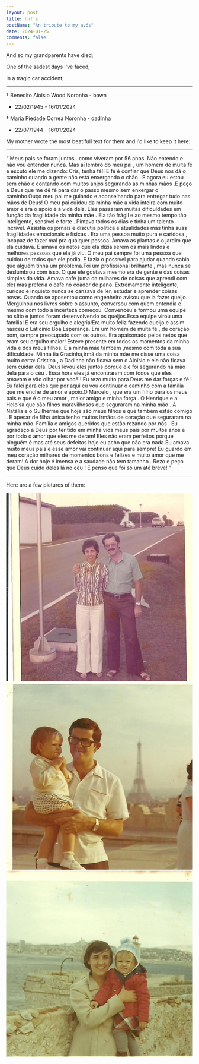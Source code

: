 ```yaml
---
layout: post
title: hnf's
postName: "An tribute to my avós"
date: 2024-01-25
comments: false
---
```


And so my grandparents have died; 

One of the sadest days i've faced;

In a tragic car accident;

---- 

† Benedito Aloisio Wood Noronha - bawn
 - 22/02/1945 - 16/01/2024

† Maria Piedade Correa Noronha - dadinha
 - 22/07/1944 - 16/01/2024

My mother wrote the most beatifull text for them and i'd like to keep it here:

----
<q>
Meus pais se foram juntos…como viveram por 56 anos.
Não entendo e não vou entender nunca.
Mas aí lembro do meu pai , um homem de muita fé e escuto ele me dizendo: Cris, tenha fé!!
E fé é confiar que Deus nos dá o caminho quando a gente não está enxergando o chão . E agora eu estou sem chão e contando com muitos anjos segurando as minhas mãos .E peço a Deus que me dê fé para dar o passo mesmo sem enxergar o caminho.Ouço meu pai me guiando e aconselhando para entregar tudo nas mãos de Deus!
O meu pai cuidou da minha mãe a vida inteira com muito amor e era o apoio e a vida dela. Eles passaram muitas dificuldades em função da fragilidade da minha mãe . Ela tão frágil e ao mesmo tempo tão inteligente, sensível e forte . Pintava todos os dias e tinha um talento incrível. Assistia os jornais e discutia política e atualidades mas tinha suas fragilidades emocionais e físicas . Era uma pessoa muito pura e caridosa , incapaz de fazer mal pra qualquer pessoa. Amava as plantas e o jardim que ela cuidava. E amava os netos que ela dizia serem os mais lindos e melhores pessoas que ela já viu.
O meu pai sempre foi uma pessoa que cuidou de todos que ele podia. E fazia o possível para ajudar quando sabia que alguém tinha um problema.Foi um profissional brilhante , mas nunca se deslumbrou com isso. O que ele gostava mesmo era de gente e das coisas simples da vida.
Amava café (uma da milhares de coisas que aprendi com ele) mas preferia o café no coador de pano.
Extremamente inteligente, curioso e inquieto nunca se cansava de ler, estudar e aprender coisas novas.
Quando se aposentou como engenheiro avisou que ia fazer queijo. Mergulhou nos livros sobre o assunto, conversou com quem entendia e mesmo com todo a incerteza começou. Convenceu e formou uma equipe no sítio e juntos foram desenvolvendo os queijos.Essa equipe virou uma família! E era seu orgulho e alegria!Era muito feliz fazendo queijo e assim nasceu o Laticínio Boa Esperança.
Era um homem de muita fé , de coração bom, sempre preocupado com os outros.
Era apaixonado pelos netos que eram seu orgulho maior!
Esteve presente em todos os momentos da minha vida e dos meus filhos. E a minha mãe também ,mesmo com toda a sua dificuldade.
Minha tia Gracinha,irmã da minha mãe me disse uma coisa muito certa: Cristina , a Dadinha não ficava sem o Aloísio e ele não ficava sem cuidar dela. Deus levou eles juntos porque ele foi segurando na mão dela para o céu . Essa hora eles já encontraram com todos que eles amavam e vão olhar por você !
Eu rezo muito para Deus me dar forças e fé !
Eu falei para eles que por aqui eu vou continuar o caminho com a família que me enche de amor e apoio.O Marcelo , que era um filho para os meus pais e que é o meu amor , maior amigo e minha força . O Henrique e a Heloísa que são filhos maravilhosos que seguraram na minha mão . A Natália e o Guilherme que hoje são meus filhos e que também estão comigo .
E apesar de filha única tenho muitos irmãos de coração que seguraram na minha mão.
Família e amigos queridos que estão rezando por nós .
Eu agradeço a Deus por ter tido em minha vida meus pais por muitos anos e por todo o amor que eles me deram!
Eles não eram perfeitos porque ninguém é mas até seus defeitos hoje eu acho que não era nada.Eu amava muito meus pais e esse amor vai continuar aqui para sempre! Eu guardo em meu coração milhares de momentos bons e felizes e muito amor que me deram!
A dor hoje é imensa e a saudade não tem tamanho . Rezo e peço que Deus cuide deles lá no céu ! E penso que foi só um até breve!
</q>

----

Here are a few pictures of them:

![Aloisio and Piedade in Jau](/img/aloisio&piedade/ap1.jpeg)
![Aloisio holding my mom in front of Eiffel Tower](/img/aloisio&piedade/a1.jpg)
![Piedade holding my mom Nice - France](/img/aloisio&piedade/p1.jpg)